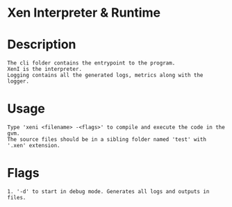 # Xen Interpreter & Runtime

# Description 
    The cli folder contains the entrypoint to the program.
    XenI is the interpreter.
    Logging contains all the generated logs, metrics along with the logger.

# Usage
	Type 'xeni <filename> -<flags>' to compile and execute the code in the gvm.
    The source files should be in a sibling folder named 'test' with '.xen' extension.

# Flags
	1. '-d' to start in debug mode. Generates all logs and outputs in files.
